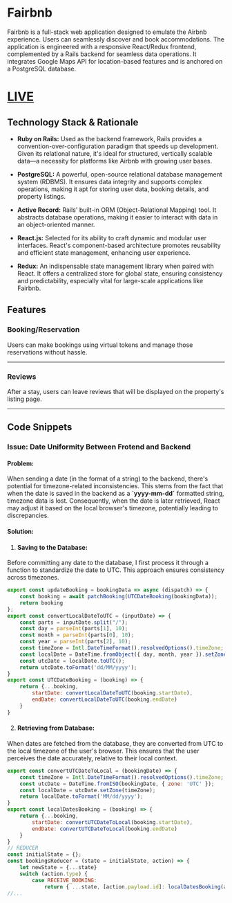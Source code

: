 # Fairbnb

Fairbnb is a full-stack web application designed to emulate the Airbnb experience. Users can seamlessly discover and book accommodations. The application is engineered with a responsive React/Redux frontend, complemented by a Rails backend for seamless data operations. It integrates Google Maps API for location-based features and is anchored on a PostgreSQL database.


# [LIVE]([https://fairbnb-36c07c3f3067.herokuapp.com/])

## Technology Stack & Rationale

- **Ruby on Rails:** Used as the backend framework, Rails provides a convention-over-configuration paradigm that speeds up development. Given its relational nature, it's ideal for structured, vertically scalable data—a necessity for platforms like Airbnb with growing user bases.

- **PostgreSQL:** A powerful, open-source relational database management system (RDBMS). It ensures data integrity and supports complex operations, making it apt for storing user data, booking details, and property listings.

- **Active Record:** Rails' built-in ORM (Object-Relational Mapping) tool. It abstracts database operations, making it easier to interact with data in an object-oriented manner. 

- **React.js:** Selected for its ability to craft dynamic and modular user interfaces. React's component-based architecture promotes reusability and efficient state management, enhancing user experience.

- **Redux:** An indispensable state management library when paired with React. It offers a centralized store for global state, ensuring consistency and predictability, especially vital for large-scale applications like Fairbnb.

## Features

### Booking/Reservation

Users can make bookings using virtual tokens and manage those reservations without hassle.

---

### Reviews

After a stay, users can leave reviews that will be displayed on the property's listing page.

---

## Code Snippets

### Issue: Date Uniformity Between Frotend and Backend

#### Problem:
When sending a date (in the format of a string) to the backend, there's potential for timezone-related inconsistencies. This stems from the fact that when the date is saved in the backend as a **\`yyyy-mm-dd`** formatted string, timezone data is lost. Consequently, when the date is later retrieved, React may adjust it based on the local browser's timezone, potentially leading to discrepancies.

#### Solution:
1. #### Saving to the Database:
Before committing any date to the database, I first process it through a function to standardize the date to UTC. This approach ensures consistency across timezones.

```js
export const updateBooking = bookingData => async (dispatch) => {
    const booking = await patchBooking(UTCDateBooking(bookingData));
    return booking
};
export const convertLocalDateToUTC = (inputDate) => {
    const parts = inputDate.split("/");
    const day = parseInt(parts[1], 10);
    const month = parseInt(parts[0], 10);
    const year = parseInt(parts[2], 10);
    const timeZone = Intl.DateTimeFormat().resolvedOptions().timeZone;
    const localDate = DateTime.fromObject({ day, month, year }).setZone(timeZone);
    const utcDate = localDate.toUTC();
    return utcDate.toFormat('dd/MM/yyyy');
}
export const UTCDateBooking = (booking) => {
    return {...booking, 
        startDate: convertLocalDateToUTC(booking.startDate), 
        endDate: convertLocalDateToUTC(booking.endDate) 
    }
}
```

2. #### Retrieving from Database:
When dates are fetched from the database, they are converted from UTC to the local timezone of the user's browser. This ensures that the user perceives the date accurately, relative to their local context.

```js
export const convertUTCDateToLocal = (bookingDate) => {
    const timeZone = Intl.DateTimeFormat().resolvedOptions().timeZone;
    const utcDate = DateTime.fromISO(bookingDate, { zone: 'UTC' });
    const localDate = utcDate.setZone(timeZone);
    return localDate.toFormat('MM/dd/yyyy');
}
export const localDatesBooking = (booking) => {
    return {...booking, 
        startDate: convertUTCDateToLocal(booking.startDate), 
        endDate: convertUTCDateToLocal(booking.endDate) 
    }
}
// REDUCER
const initialState = {};
const bookingsReducer = (state = initialState, action) => {
    let newState = {...state}
    switch (action.type) {
        case RECEIVE_BOOKING:
            return { ...state, [action.payload.id]: localDatesBooking(action.payload) };
//...
```


